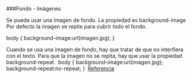 ###Fondo - Imágenes

Se puede usar una imagen de fondo.
La propiedad es background-image
Por defecto la imagen se repite para cubrir todo el fondo.

body {
background-image:url(imagen.jpg);
}

Cuando se usa una imagen de fondo, hay que tratar de que no interfiera con el texto.
Para que la imagen no se repita, hay que usar la propiedad background-repeat.
​
body {
background-image:url(imagen.jpg);
background-repeat:no-repeat;
}
​
[Referencia](https://developer.mozilla.org/en-US/docs/Web/CSS/background-repeat "Referencia")
